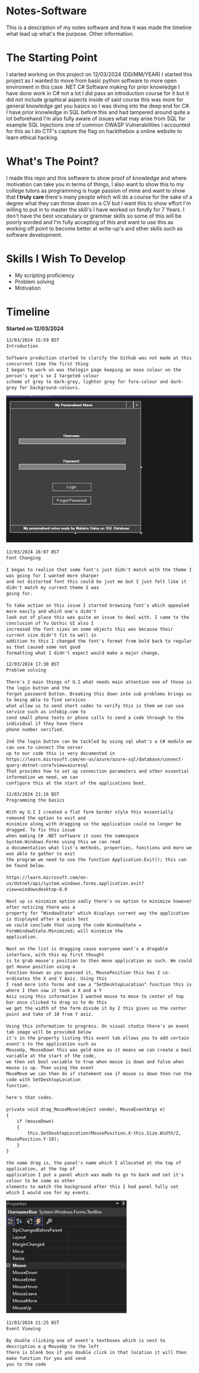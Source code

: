 # Notes-Software
This is a description of my notes software and how it was made the timeline what lead up what's the purpose. Other information.

<h1> The Starting Point </h1>

I started working on this project on 12/03/2024 (DD/MM/YEAR) I started this project as I wanted to move from basic python software to more open enviroment in this case .NET C# Software making for prior knowledge I have done work in C# not a lot I did pass an introduction course for it but it did not include graphical aspects inside of said course this was more for general knowledge get you basics so I was diving into the deep end for C#. I have prior knowledge in SQL before this and had tampered around quite a lot beforehand I'm also fully aware of issues what may arise from SQL for example SQL Injections one of common OWASP Vulnerabilities I accounted for this as I do CTF's capture the flag on hackthebox a online website to learn ethical hacking.

<h1> What's The Point? </h1>

I made this repo and this software to show proof of knowledge and where motivation can take you in terms of things, I also want to show this to my college tutors as programming is huge passion of mine and want to show that <b> I truly care </b> there's many people which will do a course for the sake of a degree what they can throw down on a CV but I want this to show effort I'm willing to put in to master the skill's I have worked on fondly for 7 Years. I don't have the best vocabulary or grammar skills so some of this will be poorly worded and I'm fully accepting of this and want to use this as working off point to become better at write-up's and other skills such as software development.

<h1> Skills I Wish To Develop </h1>

<ul>
  <li>My scripting proficiency</li>
  <li>Problem solving</li>
  <li>Motivation</li>
</ul>

<h1> Timeline </h1>

<b> Started on 12/03/2024 </b>

```
12/03/2024 15:59 BST
Introduction

Software production started to clarify the Github was not made at this concurrent time the first thing
I began to work on was thelogin page keeping an ease colour on the person's eye's so I targeted colour
scheme of grey to dark-grey, lighter grey for fore-colour and dark-grey for background-colours.
```
<img src=/images/login_1.PNG>

```
12/03/2024 16:07 BST
Font Changing

I began to realize that some font's just didn't match with the theme I was going for I wanted more sharper
and not distorted font this could be just me but I just felt like it didn't match my current theme I was
going for.

To take action on this issue I started browsing font's which appealed more easily and which one's didn't
look out of place this was quite an issue to deal with. I came to the conclusion of Yu Gothic UI also I
increased the font sizes on some objects this was because their current size didn't fit to well in
addition to this I changed the font's format from bold back to regular as that caused some not good
formatting what I didn't expect would make a major change.
```

```
12/03/2024 17:30 BST
Problem solving

There's 2 main things of U.I what needs main attention one of those is the login button and the
forgot password button. Breaking this down into sub problems brings us to being able to find services
what allow us to send short codes to verify this is them we can use service such as infobip.com to
send small phone texts or phone calls to send a code through to the individual if they have there
phone number verified.

2nd the login button can be tackled by using sql what's a C# module we can use to connect the server
up to our code this is very documented in
https://learn.microsoft.com/en-us/azure/azure-sql/database/connect-query-dotnet-core?view=azuresql
That provides how to set up connection paramaters and other essential information we need, we can
configure this at the start of the applications boot.
```
```
12/03/2024 21:16 BST
Programming the basics

With my U.I I created a flat form border style this essentially removed the option to exit and
minimize along with dragging so the application could no longer be dragged. To fix this issue
when making C# .NET software it uses the namespace System.Windows.Forms using this we can read
a documentation what list's methods, properties, functions and more we was able to gather to exit
the program we need to use the function Application.Exit(); this can be found below.

https://learn.microsoft.com/en-us/dotnet/api/system.windows.forms.application.exit?view=windowsdesktop-8.0

Next up is minimize option sadly there's no option to minimize however after noticing there was a
property for "WindowState" which displays current way the application is displayed after a quick test
we could conclude that using the code WindowState = FormWindowState.Minimized; will minimize the
application.

Next on the list is dragging cause everyone want's a dragable interface, with this my first thought
is to grab mouse's position to then move application as such. We could get mouse position using a
function known as you guessed it, MousePosition this has 2 co-ordinates the X and Y Axiz. Using this
I read more into forms and saw a "SetDesktopLocation" function this is where I then saw it took a X and a Y
Axiz using this information I wanted mouse to move to center of top bar once clicked to drag so to do this
we get the width of the form divide it by 2 this gives us the center point and take of 10 from Y axiz.

Using this information to progress. On visual studio there's an event tab image will be provided below
it's in the property listing this event tab allows you to add certain event's to the application such as
MouseUp, MouseDown this was gold mine as it means we can create a bool variable at the start of the code,
we then set bool variable to true when mouse is down and false when mouse is up. Then using the event
MoveMove we can then do if statement see if mouse is down then run the code with SetDesktopLocation
function.

here's that codes.

private void drag_MouseMove(object sender, MouseEventArgs e)
{
    if (mouseDown)
    {
        this.SetDesktopLocation(MousePosition.X-this.Size.Width/2, MousePosition.Y-10);
    }
}

the name drag is, the panel's name which I allocated at the top of application, at the top of
application I put a panel which was made to go to back and set it's colour to be same as other
elements to match the background after this I had panel fully set which I would use for my events.
```
<img src="/images/Events_Tab.PNG">

```
12/03/2024 21:25 BST
Event Viewing

By double clicking one of event's textboxes which is next to description e.g MouseUp to the left
there is blank box if you double click in that location it will then make function for you and send
you to the code
```
